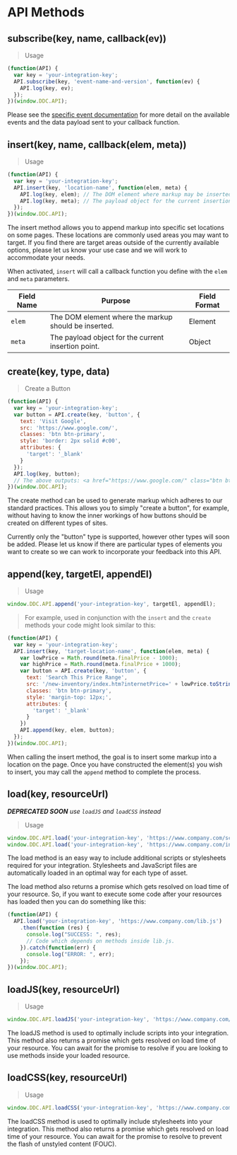 # API Methods

## subscribe(key, name, callback(ev))

> Usage

```JavaScript
(function(API) {
  var key = 'your-integration-key';
  API.subscribe(key, 'event-name-and-version', function(ev) {
    API.log(key, ev);
  });
})(window.DDC.API);
```
Please see the <a href="#event-subscriptions">specific event documentation</a> for more detail on the available events and the data payload sent to your callback function.

## insert(key, name, callback(elem, meta))

> Usage

```javascript
(function(API) {
  var key = 'your-integration-key';
  API.insert(key, 'location-name', function(elem, meta) {
    API.log(key, elem); // The DOM element where markup may be inserted.
    API.log(key, meta); // The payload object for the current insertion point.
  });
})(window.DDC.API);
```

The insert method allows you to append markup into specific set locations on some pages. These locations are commonly used areas you may want to target. If you find there are target areas outside of the currently available options, please let us know your use case and we will work to accommodate your needs.

When activated, `insert` will call a callback function you define with the `elem` and `meta` parameters.

Field Name | Purpose | Field Format
-------------- | -------------- | --------------
`elem` | The DOM element where the markup should be inserted. | Element
`meta` | The payload object for the current insertion point. | Object

## create(key, type, data)

> Create a Button

```javascript
(function(API) {
  var key = 'your-integration-key';
  var button = API.create(key, 'button', {
    text: 'Visit Google',
    src: 'https://www.google.com/',
    classes: 'btn btn-primary',
    style: 'border: 2px solid #c00',
    attributes: {
      'target': '_blank'
    }
  });
  API.log(key, button);
  // The above outputs: <a href="https://www.google.com/" class="btn btn-primary" style="border: 2px solid rgb(204, 0, 0);">Visit Google</a>
})(window.DDC.API);
```

The create method can be used to generate markup which adheres to our standard practices. This allows you to simply "create a button", for example, without having to know the inner workings of how buttons should be created on different types of sites.

Currently only the "button" type is supported, however other types will soon be added. Please let us know if there are particular types of elements you want to create so we can work to incorporate your feedback into this API.

## append(key, targetEl, appendEl)

> Usage

```javascript
window.DDC.API.append('your-integration-key', targetEl, appendEl);
```

> For example, used in conjunction with the `insert` and the `create` methods your code might look similar to this:

```javascript
(function(API) {
  var key = 'your-integration-key';
  API.insert(key, 'target-location-name', function(elem, meta) {
    var lowPrice = Math.round(meta.finalPrice - 1000);
    var highPrice = Math.round(meta.finalPrice + 1000);
    var button = API.create(key, 'button', {
      text: 'Search This Price Range',
      src: '/new-inventory/index.htm?internetPrice=' + lowPrice.toString() + '-' + highPrice.toString(),
      classes: 'btn btn-primary',
      style: 'margin-top: 12px;',
      attributes: {
        'target': '_blank'
      }
    })
    API.append(key, elem, button);
  });
})(window.DDC.API);
```

When calling the insert method, the goal is to insert some markup into a location on the page. Once you have constructed the element(s) you wish to insert, you may call the `append` method to complete the process.

## load(key, resourceUrl)
***DEPRECATED SOON**  use `loadJS` and `loadCSS` instead*

> Usage

```javascript
window.DDC.API.load('your-integration-key', 'https://www.company.com/script.js'); // Loads a JavaScript file
window.DDC.API.load('your-integration-key', 'https://www.company.com/integration.css'); // Loads a CSS stylesheet
```

The load method is an easy way to include additional scripts or stylesheets required for your integration. Stylesheets and JavaScript files are automatically loaded in an optimal way for each type of asset.

The load method also returns a promise which gets resolved on load time of your resource. So, if you want to execute some code after your resources has loaded then you can do something like this:
```javascript
(function(API) {
  API.load('your-integration-key', 'https://www.company.com/lib.js')
    .then(function (res) {
      console.log("SUCCESS: ", res);
      // Code which depends on methods inside lib.js.
    }).catch(function(err) {
      console.log("ERROR: ", err);
    });
})(window.DDC.API);
```

## loadJS(key, resourceUrl)

> Usage

```javascript
window.DDC.API.loadJS('your-integration-key', 'https://www.company.com/script.js'); // Loads a JavaScript file
```
The loadJS method is used to optimally include scripts into your integration. This method also returns a promise which gets resolved on load time of your resource. You can await for the promise to resolve if you are looking to use methods inside your loaded resource.

## loadCSS(key, resourceUrl)

> Usage

```javascript
window.DDC.API.loadCSS('your-integration-key', 'https://www.company.com/integration.css'); // Loads a CSS stylesheet
```
The loadCSS method is used to optimally include stylesheets into your integration. This method also returns a promise which gets resolved on load time of your resource. You can await for the promise to resolve to prevent the flash of unstyled content (FOUC).
